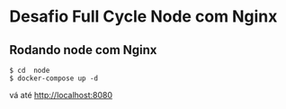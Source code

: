 # Desafio Full Cycle Node com Nginx

## Rodando node com Nginx
```
$ cd  node
$ docker-compose up -d
```

vá até [http://localhost:8080](http://localhost:8080)